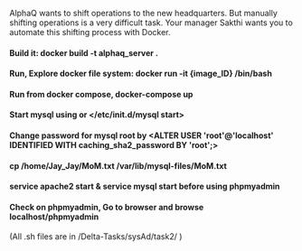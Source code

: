 AlphaQ wants to shift operations to the new headquarters. But manually shifting operations is a very difficult task. Your manager Sakthi wants you to automate this shifting process with Docker.

#### Build it: docker build -t alphaq_server .

#### Run, Explore docker file system: docker run -it {image_ID} /bin/bash

#### Run from docker compose, docker-compose up

#### Start mysql using <service mysql start> or </etc/init.d/mysql start>

#### Change password for mysql root by <ALTER USER 'root'@'localhost' IDENTIFIED WITH caching_sha2_password BY 'root';>

#### cp /home/Jay_Jay/MoM.txt /var/lib/mysql-files/MoM.txt

#### service apache2 start & service mysql start before using phpmyadmin

#### Check on phpmyadmin, Go to browser and browse localhost/phpmyadmin

(All .sh files are in /Delta-Tasks/sysAd/task2/ )
